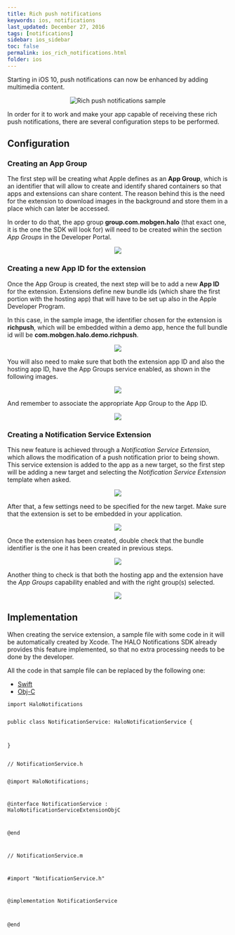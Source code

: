 ```yaml
---
title: Rich push notifications
keywords: ios, notifications
last_updated: December 27, 2016
tags: [notifications]
sidebar: ios_sidebar
toc: false
permalink: ios_rich_notifications.html
folder: ios
---
```


Starting in iOS 10, push notifications can now be enhanced by adding multimedia content.

<p align="center">
<img src="images/ios/push_notifications/rich_push_sample.png" alt="Rich push notifications sample">
</p>

In order for it to work and make your app capable of receiving these rich push notifications, there are several configuration steps to be performed.

## Configuration

### Creating an App Group

The first step will be creating what Apple defines as an **App Group**, which is an identifier that will allow to create and identify shared containers so that apps and extensions can share content. The reason behind this is the need for the extension to download images in the background and store them in a place which can later be accessed.

In order to do that, the app group **group.com.mobgen.halo** (that exact one, it is the one the SDK will look for) will need to be created wihin the section *App Groups* in the Developer Portal.

<p align="center">
<img src="images/ios/push_notifications/app_group.png">
</p>

### Creating a new App ID for the extension

Once the App Group is created, the next step will be to add a new **App ID** for the extension. Extensions define new bundle ids (which share the first portion with the hosting app) that will have to be set up also in the Apple Developer Program.

In this case, in the sample image, the identifier chosen for the extension is **richpush**, which will be embedded within a demo app, hence the full bundle id will be **com.mobgen.halo.demo.richpush**.

<p align="center">
<img src="images/ios/push_notifications/developer_portal_1.png">
</p>

You will also need to make sure that both the extension app ID and also the hosting app ID, have the App Groups service enabled, as shown in the following images.

<p align="center">
	<img src="images/ios/push_notifications/app_id_1.png">
</p>

And remember to associate the appropriate App Group to the App ID.

<p align="center">
	<img src="images/ios/push_notifications/app_id_2.png">
</p>

### Creating a Notification Service Extension

This new feature is achieved through a *Notification Service Extension*, which allows the modification of a push notification prior to being shown. This service extension is added to the app as a new target, so the first step will be adding a new target and selecting the *Notification Service Extension* template when asked.

<p align="center">
<img src="images/ios/push_notifications/target_1.png">
</p>

After that, a few settings need to be specified for the new target. Make sure that the extension is set to be embedded in your application.

<p align="center">
<img src="images/ios/push_notifications/target_2.png">
</p>

Once the extension has been created, double check that the bundle identifier is the one it has been created in previous steps.

<p align="center">
<img src="images/ios/push_notifications/target_3.png">
</p>

Another thing to check is that both the hosting app and the extension have the *App Groups* capability enabled and with the right group(s) selected.

<p align="center">
<img src="images/ios/push_notifications/capabilities.png">
</p>

## Implementation

When creating the service extension, a sample file with some code in it will be automatically created by Xcode. The HALO Notifications SDK already provides this feature implemented, so that no extra processing needs to be done by the developer.

All the code in that sample file can be replaced by the following one:

<ul class="nav nav-tabs">
  <li role="presentation" class="active"><a href="#swift-1" data-toggle="tab">Swift</a></li>
  <li role="presentation"><a href="#objc-1" data-toggle="tab">Obj-C</a></li>
</ul>

<div class="tab-content">
  <div id="swift-1" class="tab-pane fade in active">
    <pre><code class="swift">import HaloNotifications

public class NotificationService: HaloNotificationService {
    
}</code></pre>
  </div>
  <div id="objc-1" class="tab-pane fade">
    <pre><code class="objective-c">// NotificationService.h

@import HaloNotifications;

@interface NotificationService : HaloNotificationServiceExtensionObjC

@end

// NotificationService.m

#import "NotificationService.h"

@implementation NotificationService

@end</code></pre>
  </div>
</div>



